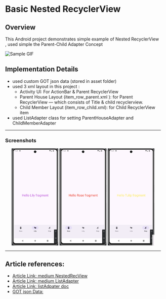 # Basic Nested RecyclerView

## Overview
This Android project demonstrates simple example of Nested RecyclerView , used simple the Parent-Child Adapter Concept

![Sample GIF](https://media.tenor.com/images/5d9e6aafbd9c421caebf9133765f3c81/tenor.gif)

## Implementation Details

- used custom GOT json data (stored in asset folder)
- used 3 xml layout in this project :
  - Activity UI:  For ActionBar & Parent RecyclerView 
  - Parent House Layout (item_row_parent.xml ):  for Parent RecyclerView — which consists of Title & child recyclerview. 
  - Child Member Layout (item_row_child.xml): for Child RecyclerView item
- used ListAdapter class for setting ParentHouseAdapter and ChildMemberAdapter

---

### Screenshots

<div align="center">
    <img src="https://github.com/aman1sr/bottomNavigation-playground/blob/master/app/screenshot/lily.png?raw=true" alt="Lily Screenshot" width="30%" />
    <img src="https://github.com/aman1sr/bottomNavigation-playground/blob/master/app/screenshot/rose.png?raw=true" alt="Rose Screenshot" width="30%" />
    <img src="https://github.com/aman1sr/bottomNavigation-playground/blob/master/app/screenshot/tulip.png?raw=true" alt="Tulip Screenshot" width="30%" />
</div>

---
##  Article references:
- [Article Link: medium NestedRecView](https://medium.com/nerd-for-tech/nested-recyclerview-in-android-e5afb2b9771a)
- [Article Link: medium ListAdapter](https://medium.com/androiddevelopers/adapting-to-listadapter-341da4218f5b)
- [Article Link: listAdpater doc](https://developer.android.com/reference/androidx/recyclerview/widget/ListAdapter)
- [GOT json Data:](https://gameofthronesquotes.xyz/)







